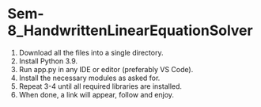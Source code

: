 # Sem-8_HandwrittenLinearEquationSolver

1. Download all the files into a single directory.
2. Install Python 3.9.
3. Run app.py in any IDE or editor (preferably VS Code).
4. Install the necessary modules as asked for.
5. Repeat 3-4 until all required libraries are installed.
6. When done, a link will appear, follow and enjoy.

